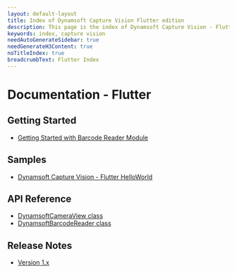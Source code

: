 ```yaml
---
layout: default-layout
title: Index of Dynamsoft Capture Vision Flutter edition
description: This page is the index of Dynamsoft Capture Vision - Flutter edition
keywords: index, capture vision
needAutoGenerateSidebar: true
needGenerateH3Content: true
noTitleIndex: true
breadcrumbText: Flutter Index
---
```


# Documentation - Flutter

## Getting Started

- [Getting Started with Barcode Reader Module](user-guide/barcode-reader.md)

## Samples

- <a href = "https://github.com/Dynamsoft/capture-vision-flutter-samples" target="_blank">Dynamsoft Capture Vision - Flutter HelloWorld</a>

## API Reference

- [DynamsoftCameraView class](api-reference/camera-view.md)
- [DynamsoftBarcodeReader class](api-reference/barcode-reader.md)

## Release Notes

- [Version 1.x](release-notes/flutter-1.md)
